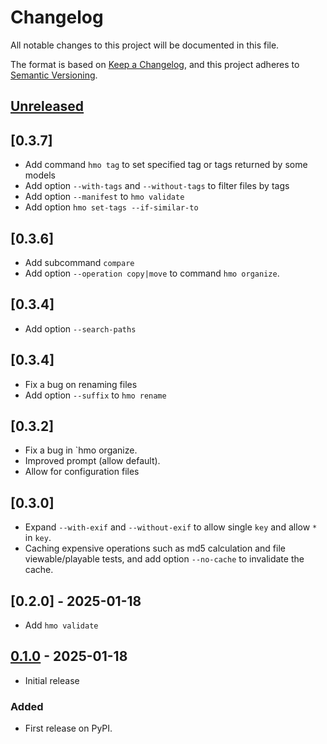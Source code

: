 # Changelog

All notable changes to this project will be documented in this file.

The format is based on [Keep a Changelog](https://keepachangelog.com/en/1.0.0/),
and this project adheres to [Semantic Versioning](https://semver.org/spec/v2.0.0.html).

## [Unreleased]

## [0.3.7]

- Add command `hmo tag` to set specified tag or tags returned by some models
- Add option `--with-tags` and `--without-tags` to filter files by tags
- Add option `--manifest` to `hmo validate`
- Add option `hmo set-tags --if-similar-to`

## [0.3.6]

- Add subcommand `compare`
- Add option `--operation copy|move` to command `hmo organize`.

## [0.3.4]

- Add option `--search-paths`

## [0.3.4]

- Fix a bug on renaming files
- Add option `--suffix` to `hmo rename`

## [0.3.2]

- Fix a bug in `hmo organize.
- Improved prompt (allow default).
- Allow for configuration files

## [0.3.0]

- Expand `--with-exif` and `--without-exif` to allow single `key` and allow `*` in `key`.
- Caching expensive operations such as md5 calculation and file viewable/playable tests, and add option `--no-cache` to invalidate the cache.

## [0.2.0] - 2025-01-18

- Add `hmo validate`

## [0.1.0] - 2025-01-18

- Initial release

### Added

- First release on PyPI.

[Unreleased]: https://github.com/BoPeng/home-media-organizer/compare/v0.1.0...HEAD
[0.1.0]: https://github.com/BoPeng/home-media-organizer/compare/releases/tag/v0.1.0
